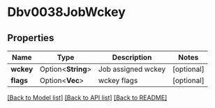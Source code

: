 # Dbv0038JobWckey

## Properties

Name | Type | Description | Notes
------------ | ------------- | ------------- | -------------
**wckey** | Option<**String**> | Job assigned wckey | [optional]
**flags** | Option<**Vec<String>**> | wckey flags | [optional]

[[Back to Model list]](../README.md#documentation-for-models) [[Back to API list]](../README.md#documentation-for-api-endpoints) [[Back to README]](../README.md)


